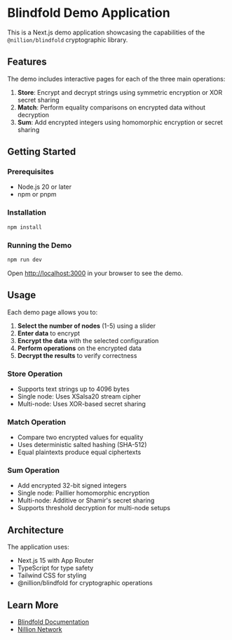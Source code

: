 # Blindfold Demo Application

This is a Next.js demo application showcasing the capabilities of the `@nillion/blindfold` cryptographic library.

## Features

The demo includes interactive pages for each of the three main operations:

1. **Store**: Encrypt and decrypt strings using symmetric encryption or XOR secret sharing
2. **Match**: Perform equality comparisons on encrypted data without decryption
3. **Sum**: Add encrypted integers using homomorphic encryption or secret sharing

## Getting Started

### Prerequisites

- Node.js 20 or later
- npm or pnpm

### Installation

```bash
npm install
```

### Running the Demo

```bash
npm run dev
```

Open [http://localhost:3000](http://localhost:3000) in your browser to see the demo.

## Usage

Each demo page allows you to:

1. **Select the number of nodes** (1-5) using a slider
2. **Enter data** to encrypt
3. **Encrypt the data** with the selected configuration
4. **Perform operations** on the encrypted data
5. **Decrypt the results** to verify correctness

### Store Operation
- Supports text strings up to 4096 bytes
- Single node: Uses XSalsa20 stream cipher
- Multi-node: Uses XOR-based secret sharing

### Match Operation
- Compare two encrypted values for equality
- Uses deterministic salted hashing (SHA-512)
- Equal plaintexts produce equal ciphertexts

### Sum Operation
- Add encrypted 32-bit signed integers
- Single node: Paillier homomorphic encryption
- Multi-node: Additive or Shamir's secret sharing
- Supports threshold decryption for multi-node setups

## Architecture

The application uses:
- Next.js 15 with App Router
- TypeScript for type safety
- Tailwind CSS for styling
- @nillion/blindfold for cryptographic operations

## Learn More

- [Blindfold Documentation](https://github.com/nillionnetwork/blindfold-ts)
- [Nillion Network](https://nillion.com)